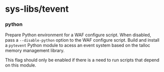 # sys-libs/tevent

### python
Prepare Python environment for a WAF configure script. When disabled, pass a `--disable-python` option to the WAF configure script. Build and install a `pytevent` Python module to acess an event system based on the talloc memory management library.

This flag should only be enabled if there is a need to run scripts that depend on this module.
